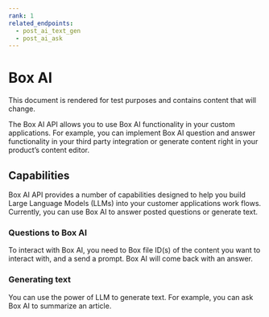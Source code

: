 ```yaml
---
rank: 1
related_endpoints:
  - post_ai_text_gen
  - post_ai_ask
---
```


# Box AI

<Message type="warning">
This document is rendered for test purposes and contains content that
will change.

</Message>

The Box AI API allows you to use Box AI
functionality
in your custom applications. For example, you can 
implement Box AI question and answer
functionality in your third party integration
or generate content right in
your product’s content editor.

## Capabilities

Box AI API provides a number of capabilities
designed to help you build Large
Language Models (LLMs) into
your customer applications work flows.
Currently, you can use Box AI to 
answer posted questions or generate text.

### Questions to Box AI

To interact with Box AI, you need to
Box file ID(s) of the content you want
to interact with, and a send a prompt.
Box AI will come back with an answer.

### Generating text

You can use the power of LLM to
generate text. 
For example, you can ask Box AI
to summarize an article.
